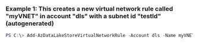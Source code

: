 ### Example 1: This creates a new virtual network rule called "myVNET" in account "dls" with a subnet id "testId" (autogenerated)
```powershell
PS C:\> Add-AzDataLakeStoreVirtualNetworkRule -Account dls -Name myVNET -SubnetId testId
```

